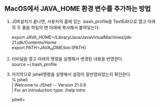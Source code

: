 ## MacOS에서 JAVA_HOME 환경 변수를 추가하는 방법
  1. JDK설치가 끝나면, 사용자의 홈에 있는 .bash_profile을 TextEdit으로 열고 
  아래의 두 줄을 파일의 맨 아래에 복사해서 붙여넣는다.

        export JAVA_HOME=/Library/Java/JavaVirtualMachines/jdk-21.jdk/Contents/Home  
        export PATH=$JAVA_HOME/bin:${PATH}

  2. 터미널을 열고 아래의 명령을 실행해서 변경된 내용을 반영한다.  
  source ~/.bash_profile

  3. 마지막으로 jshell명령을 실행해서 설정이 잘반영되었는지 확인한다.     
     % jshell  
       |  Welcome to JShell -- Version 21.0.6  
       |  For an introduction type: /help intro  

       jshell>

